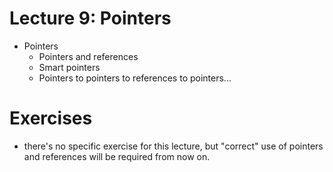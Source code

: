 # Lecture 9: Pointers

- Pointers
    - Pointers and references
    - Smart pointers
    - Pointers to pointers to references to pointers...


# Exercises

- there's no specific exercise for this lecture, but "correct" use of pointers and references will
  be required from now on.
